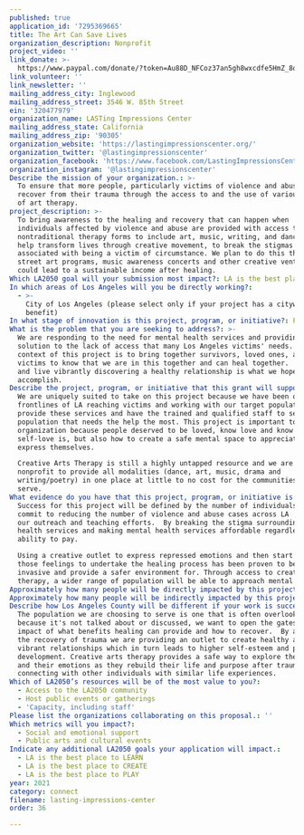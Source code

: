 ```yaml
---
published: true
application_id: '7295369665'
title: The Art Can Save Lives
organization_description: Nonprofit
project_video: ''
link_donate: >-
  https://www.paypal.com/donate/?token=Au88D_NFCoz37an5gh8wxcdfe5HmZ_8onU7QCmkwg8eNYoLY-7ttlePyfOgn2LzxJCKMwm&country.x=US&locale.x=US
link_volunteer: ''
link_newsletter: ''
mailing_address_city: Inglewood
mailing_address_street: 3546 W. 85th Street
ein: '320477979'
organization_name: LASTing Impressions Center
mailing_address_state: California
mailing_address_zip: '90305'
organization_website: 'https://lastingimpressionscenter.org/'
organization_twitter: '@lastingimpressionscenter'
organization_facebook: 'https://www.facebook.com/LastingImpressionsCenter/'
organization_instagram: '@lastingimpressionscenter'
Describe the mission of your organization.: >-
  To ensure that more people, particularly victims of violence and abuse, can
  recover from their trauma through the access to and the use of various forms
  of art therapy.
project_description: >-
  To bring awareness to the healing and recovery that can happen when
  individuals affected by violence and abuse are provided with access to
  nontraditional therapy forms to include art, music, writing, and dance. To
  help transform lives through creative movement, to break the stigmas
  associated with being a victim of circumstance. We plan to do this through
  street art programs, music awareness concerts and other creative ventures that
  could lead to a sustainable income after healing.  
Which LA2050 goal will your submission most impact?: LA is the best place to CONNECT
In which areas of Los Angeles will you be directly working?:
  - >-
    City of Los Angeles (please select only if your project has a citywide
    benefit)
In what stage of innovation is this project, program, or initiative?: Pilot project or new program (testing or implementing a new idea)
What is the problem that you are seeking to address?: >-
  We are responding to the need for mental health services and providing a
  solution to the lack of access that many Los Angeles victims' needs.  The
  context of this project is to bring together survivors, loved ones, allies and
  victims to know that we are in this together and can heal together.  Healing
  and live vibrantly discovering a healthy relationship is what we hope to
  accomplish. 
Describe the project, program, or initiative that this grant will support to address the problem identified.: >-
  We are uniquely suited to take on this project because we have been on the
  frontlines of LA reaching victims and working with our target population to
  provide these services and have the trained and qualified staff to serve the
  population that needs the help the most. This project is important to our
  organization because people deserved to be loved, know love and know what
  self-love is, but also how to create a safe mental space to appreciate and
  express themselves. 

  Creative Arts Therapy is still a highly untapped resource and we are the first
  nonprofit to provide all modalities (dance, art, music, drama and
  writing/poetry) in one place at little to no cost for the communities we
  serve.
What evidence do you have that this project, program, or initiative is or will be successful, and how will you define and measure success?: >-
  Success for this project will be defined by the number of individuals who
  commit to reducing the number of violence and abuse cases across LA  through
  our outreach and teaching efforts.  By breaking the stigma surrounding mental
  health services and making mental health services affordable regardless of
  ability to pay.

  Using a creative outlet to express repressed emotions and then start from
  those feelings to undertake the healing process has been proven to be less
  invasive and provide a safer environment for. Through access to creative arts
  therapy, a wider range of population will be able to approach mental health.
Approximately how many people will be directly impacted by this project, program, or initiative?: '10000'
Approximately how many people will be indirectly impacted by this project, program, or initiative?: '100000'
Describe how Los Angeles County will be different if your work is successful.: >-
  The population we are choosing to serve is one that is often overlooked
  because it's not talked about or discussed, we want to open the gates to the
  impact of what benefits healing can provide and how to recover.  By addressing
  the recovery of trauma we are providing an outlet to create healthy and
  vibrant relationships which in turn leads to higher self-esteem and personal
  development. Creative arts therapy provides a safe way to explore themselves
  and their emotions as they rebuild their life and purpose after trauma, while
  connecting with other individuals with similar life experiences.
Which of LA2050’s resources will be of the most value to you?:
  - Access to the LA2050 community
  - Host public events or gatherings
  - 'Capacity, including staff'
Please list the organizations collaborating on this proposal.: ''
Which metrics will you impact?:
  - Social and emotional support
  - Public arts and cultural events
Indicate any additional LA2050 goals your application will impact.:
  - LA is the best place to LEARN
  - LA is the best place to CREATE
  - LA is the best place to PLAY
year: 2021
category: connect
filename: lasting-impressions-center
order: 36

---
```

